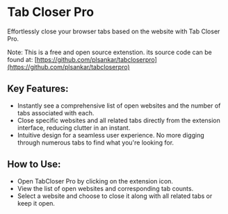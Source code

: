 # Tab Closer Pro

Effortlessly close your browser tabs based on the website with Tab Closer Pro.

Note: This is a free and open source extenstion. its source code can be found at: [https://github.com/plsankar/tabcloserpro](https://github.com/plsankar/tabcloserpro)

## Key Features:

-   Instantly see a comprehensive list of open websites and the number of tabs associated with each.
-   Close specific websites and all related tabs directly from the extension interface, reducing clutter in an instant.
-   Intuitive design for a seamless user experience. No more digging through numerous tabs to find what you're looking for.

## How to Use:

-   Open TabCloser Pro by clicking on the extension icon.
-   View the list of open websites and corresponding tab counts.
-   Select a website and choose to close it along with all related tabs or keep it open.
